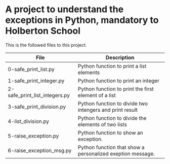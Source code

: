 # A project to understand the exceptions in Python, mandatory to Holberton School

This is the followed files to this project.

| File | Description |
| ---- | ----------- |
| 0-safe_print_list.py | Python function to print a list elements |
| 1-safe_print_integer.py | Python function to print an integer |
| 2-safe_print_list_integers.py | Python function to print the first element of a list |
| 3-safe_print_division.py | Python function to divide two intengers and print result |
| 4-list_division.py | Python function to divide the elements of two lists |
| 5-raise_exception.py | Python function to show an exception. |
| 6-raise_exception_msg.py | Python function that show a personalized exeption message. |
